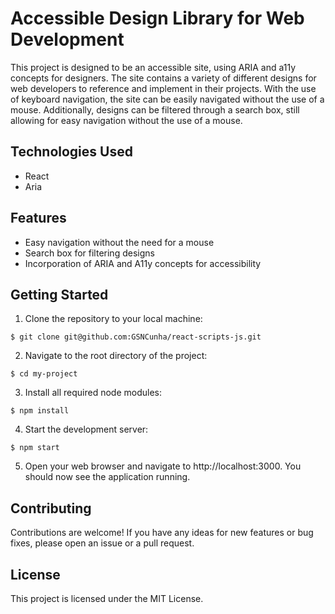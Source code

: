 # Accessible Design Library for Web Development

This project is designed to be an accessible site, using ARIA and a11y concepts for designers. The site contains a variety of different designs for web developers to reference and implement in their projects. With the use of keyboard navigation, the site can be easily navigated without the use of a mouse. Additionally, designs can be filtered through a search box, still allowing for easy navigation without the use of a mouse.

## Technologies Used
- React
- Aria

## Features
- Easy navigation without the need for a mouse
- Search box for filtering designs
- Incorporation of ARIA and A11y concepts for accessibility

## Getting Started

1. Clone the repository to your local machine:
```
$ git clone git@github.com:GSNCunha/react-scripts-js.git
```
2. Navigate to the root directory of the project:
```
$ cd my-project
```
3. Install all required node modules:
```
$ npm install
```
4. Start the development server:
```
$ npm start
```
5. Open your web browser and navigate to http://localhost:3000. You should now see the application running.

## Contributing

Contributions are welcome! If you have any ideas for new features or bug fixes, please open an issue or a pull request.

## License

This project is licensed under the MIT License.
